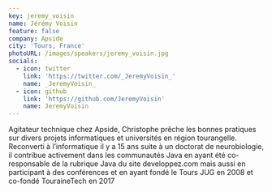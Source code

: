 ```yaml
---
key: jeremy_voisin
name: Jérémy Voisin
feature: false
company: Apside
city: 'Tours, France'
photoURL: /images/speakers/jeremy_voisin.jpg
socials:
  - icon: twitter
    link: 'https://twitter.com/_JeremyVoisin_'
    name: _JeremyVoisin_
  - icon: github
    link: 'https://github.com/JeremyVoisin'
    name: JeremyVoisin
---
```


Agitateur technique chez Apside, Christophe prêche les bonnes pratiques sur divers projets informatiques et universités en région tourangelle. Reconverti à l’informatique il y a 15 ans suite à un doctorat de neurobiologie, il contribue activement dans les communautés Java en ayant été co-responsable de la rubrique Java du site developpez.com mais aussi en participant à des conférences et en ayant fondé le Tours JUG en 2008 et co-fondé TouraineTech en 2017